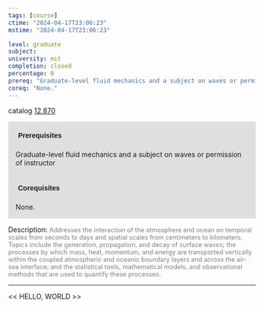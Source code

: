```yaml
---
tags: [course]
ctime: "2024-04-17T23:06:23"
mstime: "2024-04-17T23:06:23"

level: graduate
subject: 
university: mit
completion: closed
percentage: 0
prereq: "Graduate-level fluid mechanics and a subject on waves or permission of instructor"
coreq: "None."
---
```


catalog [12.870](http://student.mit.edu/catalog/m12c.html#12.870)

<span style="display: block; padding: 15px; background-color: rgb(100, 100, 100, 0.2);"><font id="m_prereq863_0" style="display: block; font-family: Arial, sans-serif; font-weight: bold; padding: 5px">Prerequisites</font><br><span id="prereq863_0">Graduate-level fluid mechanics and a subject on waves or permission of instructor</span></span>
<span style="display: block; padding: 15px; background-color: rgb(100, 100, 100, 0.2);"><font id="m_coreq863_0" style="display: block; font-family: Arial, sans-serif; font-weight: bold; padding: 5px">Corequisites</font><br><span id="coreq863_0">None.</span></span>

<font style="">Description:</font>
<font style="color: grey; font-size: 0.8rem;">Addresses the interaction of the atmosphere and ocean on temporal scales from seconds to days and spatial scales from centimeters to kilometers. Topics include the generation, propagation, and decay of surface waves; the processes by which mass, heat, momentum, and energy are transported vertically within the coupled atmospheric and oceanic boundary layers and across the air-sea interface; and the statistical tools, mathematical models, and observational methods that are used to quantify these processes.</font>



---

<< HELLO, WORLD >>
